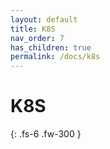 ```yaml
---
layout: default
title: K8S
nav_order: 7
has_children: true
permalink: /docs/k8s
---
```


# K8S

{: .fs-6 .fw-300 }
